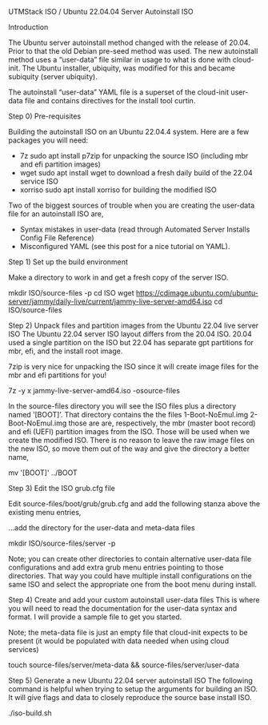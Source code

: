 UTMStack ISO / Ubuntu 22.04.04 Server Autoinstall ISO

Introduction

The Ubuntu server autoinstall method changed with the release of 20.04. Prior to that the old Debian pre-seed method was used. The new autoinstall method uses a “user-data” file similar in usage to what is done with cloud-init. The Ubuntu installer, ubiquity, was modified for this and became subiquity (server ubiquity).

The autoinstall “user-data” YAML file is a superset of the cloud-init user-data file and contains directives for the install tool curtin. 

Step 0) Pre-requisites

Building the autoinstall ISO on an Ubuntu 22.04.4 system. Here are a few packages you will need:

* 7z sudo apt install p7zip for unpacking the source ISO (including mbr and efi partition images)
* wget sudo apt install wget to download a fresh daily build of the 22.04 service ISO
* xorriso sudo apt install xorriso for building the modified ISO

Two of the biggest sources of trouble when you are creating the user-data file for an autoinstall ISO are,

* Syntax mistakes in user-data (read through Automated Server Installs Config File Reference)
* Misconfigured YAML (see this post for a nice tutorial on YAML).

Step 1) Set up the build environment

Make a directory to work in and get a fresh copy of the server ISO.

mkdir ISO/source-files -p
cd ISO
wget https://cdimage.ubuntu.com/ubuntu-server/jammy/daily-live/current/jammy-live-server-amd64.iso
cd ISO/source-files

Step 2) Unpack files and partition images from the Ubuntu 22.04 live server ISO
The Ubuntu 22.04 server ISO layout differs from the 20.04 ISO. 20.04 used a single partition on the ISO but 22.04 has separate gpt partitions for mbr, efi, and the install root image.

7zip is very nice for unpacking the ISO since it will create image files for the mbr and efi partitions for you!

7z -y x jammy-live-server-amd64.iso -osource-files

In the source-files directory you will see the ISO files plus a directory named ‘[BOOT]’. That directory contains the the files 1-Boot-NoEmul.img 2-Boot-NoEmul.img those are are, respectively, the mbr (master boot record) and efi (UEFI) partition images from the ISO. Those will be used when we create the modified ISO. There is no reason to leave the raw image files on the new ISO, so move them out of the way and give the directory a better name,

mv  '[BOOT]' ../BOOT

Step 3) Edit the ISO grub.cfg file

Edit source-files/boot/grub/grub.cfg and add the following stanza above the existing menu entries,

…add the directory for the user-data and meta-data files

mkdir ISO/source-files/server -p

Note; you can create other directories to contain alternative user-data file configurations and add extra grub menu entries pointing to those directories. That way you could have multiple install configurations on the same ISO and select the appropriate one from the boot menu during install.

Step 4) Create and add your custom autoinstall user-data files
This is where you will need to read the documentation for the user-data syntax and format. I will provide a sample file to get you started.

Note; the meta-data file is just an empty file that cloud-init expects to be present (it would be populated with data needed when using cloud services)

touch source-files/server/meta-data && source-files/server/user-data

Step 5) Generate a new Ubuntu 22.04 server autoinstall ISO
The following command is helpful when trying to setup the arguments for building an ISO. It will give flags and data to closely reproduce the source base install ISO.

./iso-build.sh




